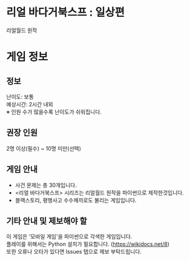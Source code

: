# 리얼 바다거북스프 : 일상편
리얼월드 원작

# 게임 정보
## 정보
난이도: 보통<br>
예상시간: 2시간 내외<br>
※ 인원 수가 많을수록 난이도가 쉬워집니다.<br>

## 권장 인원
2명 이상(필수) ~ 10명 미만(선택)<br>

## 게임 안내
- 사건 문제는 총 30개입니다.
- <리얼 바다거북스프> 시리즈는 리얼월드 원작을 파이썬으로 제작한것입니다.
- 블랙스토리, 평행사고 수수께끼로도 불리는 게임입니다.

## 기타 안내 및 제보해야 할 
이 게임은 '모바일 게임'을 파이썬으로 각색한 게임입니다.<br>
플레이를 위해서는 Python 설치가 필요합니다. (https://wikidocs.net/8)<br>
또한 오류나 오타가 있다면 Issues 탭으로 제보 부탁드립니다.
